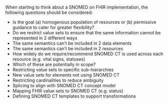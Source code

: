 
When starting to think about a SNOMED on FHIR implementation, the following questions should be considered:
* Is the goal (a) homogenous population of resources or (b) permissive guidance to cater for greater flexibility?
* Do we restrict value sets to ensure that the same information cannot be represented in 2 different ways
* The same semantics can’t be included in 2 data elements
* The same semantics can’t be included in 2 resources
* How widely do we require/recommend SNOMED CT is used across each resource (e.g. vital signs, statuses)
* Which of these are potentially in scope?
* Restricting value sets to specific sub-hierarchies
* New value sets for elements not using SNOMED CT
* Restricting cardinalities to reduce ambiguity
* Splicing to align with SNOMED CT concept model
* Mapping FHIR value sets to SNOMED CT (e.g. status)
* Defining SNOMED CT templates to support transformations

